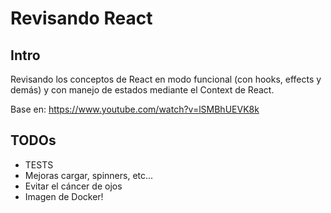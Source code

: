 # Revisando React

## Intro

Revisando los conceptos de React en modo funcional (con hooks, effects y demás) y con manejo de estados mediante el Context de React.

Base en: https://www.youtube.com/watch?v=lSMBhUEVK8k
## TODOs

* TESTS
* Mejoras cargar, spinners, etc...
* Evitar el cáncer de ojos
* Imagen de Docker!